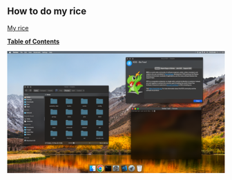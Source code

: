 ## How to do my rice

[My rice](https://www.reddit.com/r/unixporn/comments/alkyi3/plasma_my_first_rice_i_tried_to_get_it_as_close/)

[**Table of Contents**](./toc.md)


![The result](./images/result.png)

